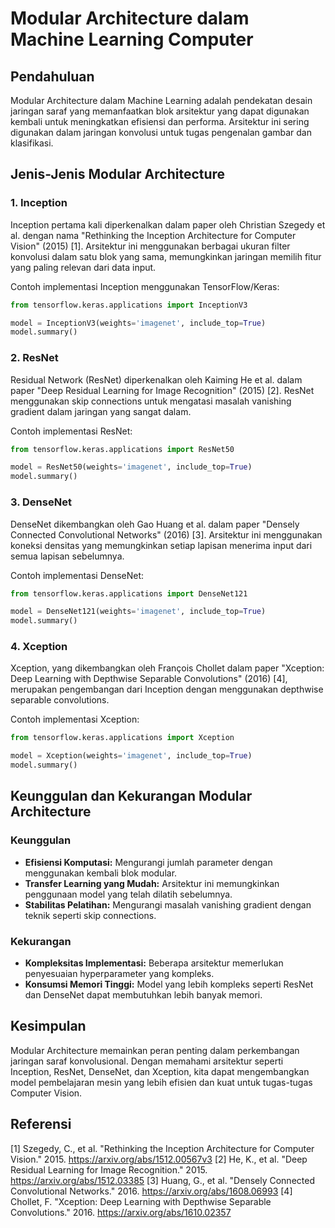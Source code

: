 # Modular Architecture dalam Machine Learning Computer

## Pendahuluan
Modular Architecture dalam Machine Learning adalah pendekatan desain jaringan saraf yang memanfaatkan blok arsitektur yang dapat digunakan kembali untuk meningkatkan efisiensi dan performa. Arsitektur ini sering digunakan dalam jaringan konvolusi untuk tugas pengenalan gambar dan klasifikasi.

## Jenis-Jenis Modular Architecture

### 1. Inception
Inception pertama kali diperkenalkan dalam paper oleh Christian Szegedy et al. dengan nama "Rethinking the Inception Architecture for Computer Vision" (2015) [1]. Arsitektur ini menggunakan berbagai ukuran filter konvolusi dalam satu blok yang sama, memungkinkan jaringan memilih fitur yang paling relevan dari data input.

Contoh implementasi Inception menggunakan TensorFlow/Keras:
```python
from tensorflow.keras.applications import InceptionV3

model = InceptionV3(weights='imagenet', include_top=True)
model.summary()
```

### 2. ResNet
Residual Network (ResNet) diperkenalkan oleh Kaiming He et al. dalam paper "Deep Residual Learning for Image Recognition" (2015) [2]. ResNet menggunakan skip connections untuk mengatasi masalah vanishing gradient dalam jaringan yang sangat dalam.

Contoh implementasi ResNet:
```python
from tensorflow.keras.applications import ResNet50

model = ResNet50(weights='imagenet', include_top=True)
model.summary()
```

### 3. DenseNet
DenseNet dikembangkan oleh Gao Huang et al. dalam paper "Densely Connected Convolutional Networks" (2016) [3]. Arsitektur ini menggunakan koneksi densitas yang memungkinkan setiap lapisan menerima input dari semua lapisan sebelumnya.

Contoh implementasi DenseNet:
```python
from tensorflow.keras.applications import DenseNet121

model = DenseNet121(weights='imagenet', include_top=True)
model.summary()
```

### 4. Xception
Xception, yang dikembangkan oleh François Chollet dalam paper "Xception: Deep Learning with Depthwise Separable Convolutions" (2016) [4], merupakan pengembangan dari Inception dengan menggunakan depthwise separable convolutions.

Contoh implementasi Xception:
```python
from tensorflow.keras.applications import Xception

model = Xception(weights='imagenet', include_top=True)
model.summary()
```

## Keunggulan dan Kekurangan Modular Architecture
### Keunggulan
- **Efisiensi Komputasi:** Mengurangi jumlah parameter dengan menggunakan kembali blok modular.
- **Transfer Learning yang Mudah:** Arsitektur ini memungkinkan penggunaan model yang telah dilatih sebelumnya.
- **Stabilitas Pelatihan:** Mengurangi masalah vanishing gradient dengan teknik seperti skip connections.

### Kekurangan
- **Kompleksitas Implementasi:** Beberapa arsitektur memerlukan penyesuaian hyperparameter yang kompleks.
- **Konsumsi Memori Tinggi:** Model yang lebih kompleks seperti ResNet dan DenseNet dapat membutuhkan lebih banyak memori.

## Kesimpulan
Modular Architecture memainkan peran penting dalam perkembangan jaringan saraf konvolusional. Dengan memahami arsitektur seperti Inception, ResNet, DenseNet, dan Xception, kita dapat mengembangkan model pembelajaran mesin yang lebih efisien dan kuat untuk tugas-tugas Computer Vision.

## Referensi
[1] Szegedy, C., et al. "Rethinking the Inception Architecture for Computer Vision." 2015. https://arxiv.org/abs/1512.00567v3
[2] He, K., et al. "Deep Residual Learning for Image Recognition." 2015. https://arxiv.org/abs/1512.03385
[3] Huang, G., et al. "Densely Connected Convolutional Networks." 2016. https://arxiv.org/abs/1608.06993
[4] Chollet, F. "Xception: Deep Learning with Depthwise Separable Convolutions." 2016. https://arxiv.org/abs/1610.02357
